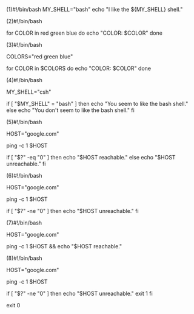 (1)#!/bin/bash
MY_SHELL="bash"
echo "I like the ${MY_SHELL} shell."

(2)#!/bin/bash

for COLOR in red green blue
do
  echo "COLOR: $COLOR"
done

(3)#!/bin/bash

COLORS="red green blue"

for COLOR in $COLORS
do
  echo "COLOR: $COLOR"
done

(4)#!/bin/bash

MY_SHELL="csh"

if [ "$MY_SHELL" = "bash" ]
then
  echo "You seem to like the bash shell."
else
  echo "You don't seem to like the bash shell."
fi

(5)#!/bin/bash

HOST="google.com"

ping -c 1 $HOST

if [ "$?" -eq "0" ]
then
  echo "$HOST reachable."
else
  echo "$HOST unreachable."
fi

(6)#!/bin/bash

HOST="google.com"

ping -c 1 $HOST

if [ "$?" -ne "0" ]
then
  echo "$HOST unreachable."
fi

(7)#!/bin/bash

HOST="google.com"

ping -c 1 $HOST && echo "$HOST reachable."

(8)#!/bin/bash

HOST="google.com"

ping -c 1 $HOST

if [ "$?" -ne "0" ]
then
  echo "$HOST unreachable."
  exit 1
fi

exit 0